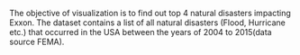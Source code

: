 The objective of visualization is to find out top 4 natural disasters impacting Exxon.
The dataset contains a list of all natural disasters (Flood, Hurricane etc.) that occurred in the USA between the years of 2004 to 2015(data source FEMA).
